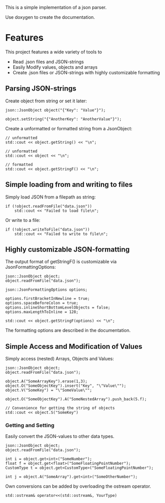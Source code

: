 This is a simple implementation of a json parser.

Use doxygen to create the documentation.

# Features

This project features a wide variety of tools to 
* Read .json files and JSON-strings
* Easily Modify values, objects and arrays
* Create .json files or JSON-strings with highly customizable formatting

## Parsing JSON-strings

Create object from string or set it later:

    json::JsonObject object("{"Key": "Value"}");

    object.setString("{"AnotherKey": "AnotherValue"}");

Create a unformatted or formatted string from a JsonObject:

    // unformatted
    std::cout << object.getString() << "\n";
    
    // unformatted
    std::cout << object << "\n";

    // formatted
    std::cout << object.getStringF() << "\n";
    
## Simple loading from and writing to files

Simply load JSON from a filepath as string:

    if (!object.readFromFile("data.json"))
        std::cout << "Failed to load file\n";

Or write to a file:

    if (!object.writeToFile("data.json"))
        std::cout << "Failed to write to file\n";

## Highly customizable JSON-formatting

The output format of getStringF() is customizable via JsonFormattingOptions:

    json::JsonObject object;
    object.readFromFile("data.json");

    json::JsonFormattingOptions options;

    options.firstBracketInNewline = true;   
    options.spaceBeforeColon = true; 
    options.inlineShortBottomLevelObjects = false;
    options.maxLengthToInline = 128;

    std::cout << object.getStringF(options) << "\n";

The formatting options are described in the documentation. 

## Simple Access and Modification of Values

Simply access (nested) Arrays, Objects and Values:

    json::JsonObject object;
    object.readFromFile("data.json");

    object.A("SomeArrayKey").erase(1,3);
    object.O("SomeObjectKey").insert("Key", "\"Value\"");
    object.V("SomeKey") = "\"SomeValue\"";

    object.O("SomeObjectKey").A("SomeNestedArray").push_back(5.f);

    // Convenience for getting the string of objects
    std::cout << object.S("SomeKey")

### Getting and Setting

Easily convert the JSON-values to other data types.  

    json::JsonObject object;
    object.readFromFile("data.json");

    int i = object.get<int>("SomeNumber");
    float f = object.get<float>("SomeFloatingPointNumber");
    CustomType t = object.get<CustomType>("SomeFloatingPointNumber");

    int j = object.A("SomeArray").get<int>("SomeOtherNumber");

Own conversions can be added by overloading the ostream operator.

    std::ostream& operator<<(std::ostream&, YourType)
